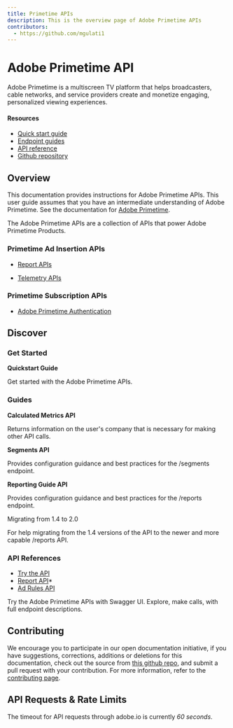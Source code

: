 ```yaml
---
title: Primetime APIs
description: This is the overview page of Adobe Primetime APIs
contributors: 
  - https://github.com/mgulati1
---
```


<Hero slots="heading, text"/> 

# Adobe Primetime API

Adobe Primetime is a multiscreen TV platform that helps broadcasters, cable networks, and service providers create and monetize engaging, personalized viewing experiences.

<Resources slots="heading, links"/>

#### Resources

* [Quick start guide](guides/reporting_api/reporting_tips_tricks/index.md)
* [Endpoint guides](guides/index.md)
* [API reference](apis/index.md)
* [Github repository](https://github.com/AdobeDocs/analytics-2.0-apis)

## Overview

This documentation provides instructions for Adobe Primetime APIs. This user guide assumes that you have an intermediate understanding of Adobe Primetime. See the documentation for [Adobe Primetime](https://experienceleague.adobe.com/docs/primetime.html).

The Adobe Primetime APIs are a collection of APIs that power Adobe Primetime Products.

### Primetime Ad Insertion APIs

* [Report APIs](guides/reporting_api/reportingapi.md)

* [Telemetry APIs](guides/telemetry/telemetry.md)

### Primetime Subscription APIs

* [Adobe Primetime Authentication](https://github.com/AdobeDocs/primetime/blob/authAPI/src/pages/api/oclient.md)

## Discover 

<DiscoverBlock width="100%" slots="heading, link, text"/>

### Get Started

**Quickstart Guide**

<!-- [Quickstart Guide](guides/) -->
    
Get started with the Adobe Primetime APIs.

<DiscoverBlock slots="heading, link, text"/> 

### Guides

**Calculated Metrics API**

<!-- [Calculated Metrics API](guides/calculated_metrics_api/) -->
     
Returns information on the user's company that is necessary for making other API calls.

<DiscoverBlock slots="link, text"/>

**Segments API**

<!-- [Segments API](guides/segments_api/) -->

Provides configuration guidance and best practices for the /segments endpoint.

<DiscoverBlock slots="link, text"/>

**Reporting Guide API**

<!-- [Reporting Guide API](guides/reporting_api/) -->

Provides configuration guidance and best practices for the /reports endpoint.

<DiscoverBlock slots="link, text"/>

Migrating from 1.4 to 2.0

<!-- [Migrating from 1.4 to 2.0](guides/migrating/) -->

For help migrating from the 1.4 versions of the API to the newer and more capable /reports API.   

<DiscoverBlock width="100%" slots="heading, link, text"/>

### API References

* [Try the API](api/index.md)
* [Report API](api/reportapi.md)*
* [Ad Rules API](api/adrules.md)

Try the Adobe Primetime APIs with Swagger UI. Explore, make calls, with full endpoint descriptions.

## Contributing 

We encourage you to participate in our open documentation initiative, if you have suggestions, corrections, additions 
or deletions for this documentation, check out the source from [this github repo](https://github.com/adobe/gatsby-theme-spectrum-example), and submit a pull 
request with your contribution. For more information, refer to the [contributing page](support/contribute/).

## API Requests & Rate Limits

The timeout for API requests through adobe.io is currently *60 seconds*.

<!--
The default rate limit for an Adobe Analytics Company is *120 requests per minute*. (The limit is enforced as *12 requests every 6 seconds*). When rate limiting is being enforced you will get `429` HTTP response codes with the following response body: `{"error_code":"429050","message":"Too many requests"}`
-->
